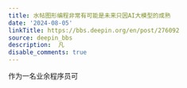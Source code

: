 ```yaml
---
title: 水帖图形编程非常有可能是未来只因AI大模型的成熟
date: '2024-08-05'
linkTitle: https://bbs.deepin.org/en/post/276092
source: deepin_bbs
description:  凡 
disable_comments: true
---
```

作为一名业余程序员可
